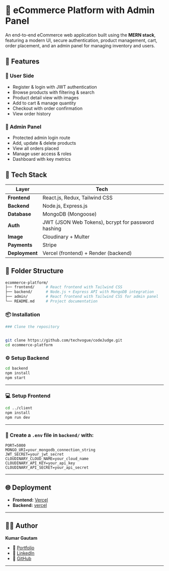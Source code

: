 # 🛒 eCommerce Platform with Admin Panel

An end-to-end eCommerce web application built using the **MERN stack**, featuring a modern UI, secure authentication, product management, cart, order placement, and an admin panel for managing inventory and users.

## 🚀 Features

### 👥 User Side
- Register & login with JWT authentication
- Browse products with filtering & search
- Product detail view with images
- Add to cart & manage quantity
- Checkout with order confirmation
- View order history

### 🔐 Admin Panel
- Protected admin login route
- Add, update & delete products
- View all orders placed
- Manage user access & roles
- Dashboard with key metrics 

## 🧰 Tech Stack

| Layer       | Tech                                                                 |
|-------------|----------------------------------------------------------------------|
| **Frontend**| React.js, Redux, Tailwind CSS                                        |
| **Backend** | Node.js, Express.js                                                  |
| **Database**| MongoDB (Mongoose)                                                   |
| **Auth**    | JWT (JSON Web Tokens), bcrypt for password hashing                   |
| **Image**   | Cloudinary + Multer                                                  |
| **Payments**| Stripe                                                               |
| **Deployment**| Vercel (frontend) + Render (backend)                               |

## 📁 Folder Structure

```bash
ecommerce-platform/
├── frontend/     # React frontend with Tailwind CSS
├── backend/      # Node.js + Express API with MongoDB integration
├── admin/        # React frontend with Tailwind CSS for admin panel
└── README.md     # Project documentation

```

### 📦 Installation

```bash
### Clone the repository


git clone https://github.com/techvogue/codeJudge.git
cd ecommerce-platform
```

### ⚙️ Setup Backend

```bash
cd backend
npm install
npm start
```

---

### 💻 Setup Frontend

```bash
cd ../client
npm install
npm run dev
```

---

### 🔐 Create a `.env` file in `backend/` with:

```env
PORT=5000
MONGO_URI=your_mongodb_connection_string
JWT_SECRET=your_jwt_secret
CLOUDINARY_CLOUD_NAME=your_cloud_name
CLOUDINARY_API_KEY=your_api_key
CLOUDINARY_API_SECRET=your_api_secret
```

---

## 🌐 Deployment

- **Frontend:** [Vercel](https://ecommerce-s4qd.vercel.app/)
- **Backend:** [vercel](https://ecommerce-livid-seven-31.vercel.app/)



---

## 🧑‍💻 Author

**Kumar Gautam**

- 🔗 [Portfolio](https://k-gautam.vercel.app/)
- 💼 [LinkedIn](https://www.linkedin.com/in/kumar-gautam-7b331b287)
- 🐙 [GitHub](https://github.com/techvogue)

---
